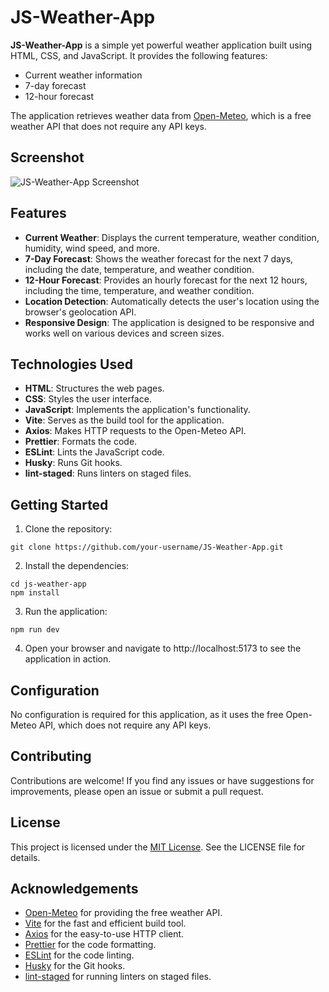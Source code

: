 # JS-Weather-App

**JS-Weather-App** is a simple yet powerful weather application built using HTML, CSS, and JavaScript. It provides the following features:

- Current weather information
- 7-day forecast
- 12-hour forecast

The application retrieves weather data from [Open-Meteo](https://open-meteo.com/), which is a free weather API that does not require any API keys.

## Screenshot
![JS-Weather-App Screenshot](https://github.com/WarioNeila86/js-weather-app/assets/6084473/4f8e1686-c737-491e-a9ec-9768ef8176ba "Click to view full size")

## Features
- **Current Weather**: Displays the current temperature, weather condition, humidity, wind speed, and more.
- **7-Day Forecast**: Shows the weather forecast for the next 7 days, including the date, temperature, and weather condition.
- **12-Hour Forecast**: Provides an hourly forecast for the next 12 hours, including the time, temperature, and weather condition.
- **Location Detection**: Automatically detects the user's location using the browser's geolocation API.
- **Responsive Design**: The application is designed to be responsive and works well on various devices and screen sizes.

## Technologies Used
- **HTML**: Structures the web pages.
- **CSS**: Styles the user interface.
- **JavaScript**: Implements the application's functionality.
- **Vite**: Serves as the build tool for the application.
- **Axios**: Makes HTTP requests to the Open-Meteo API.
- **Prettier**: Formats the code.
- **ESLint**: Lints the JavaScript code.
- **Husky**: Runs Git hooks.
- **lint-staged**: Runs linters on staged files.

## Getting Started
1. Clone the repository:
```
git clone https://github.com/your-username/JS-Weather-App.git
```
2. Install the dependencies:
```
cd js-weather-app
npm install
```
3. Run the application:
```
npm run dev
```
4. Open your browser and navigate to http://localhost:5173 to see the application in action.

## Configuration

No configuration is required for this application, as it uses the free Open-Meteo API, which does not require any API keys.

## Contributing

Contributions are welcome! If you find any issues or have suggestions for improvements, please open an issue or submit a pull request.

## License

This project is licensed under the [MIT License](https://opensource.org/licenses/MIT). See the LICENSE file for details.

## Acknowledgements
- [Open-Meteo](https://open-meteo.com/) for providing the free weather API.
- [Vite](https://vitejs.dev/) for the fast and efficient build tool.
- [Axios](https://axios-http.com/) for the easy-to-use HTTP client.
- [Prettier](https://prettier.io/) for the code formatting.
- [ESLint](https://eslint.org/) for the code linting.
- [Husky](https://typicode.github.io/husky/#/) for the Git hooks.
- [lint-staged](https://github.com/okonet/lint-staged) for running linters on staged files.
